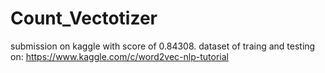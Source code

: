# Count_Vectotizer
submission on kaggle with score of 0.84308.
dataset of traing and testing on: https://www.kaggle.com/c/word2vec-nlp-tutorial
